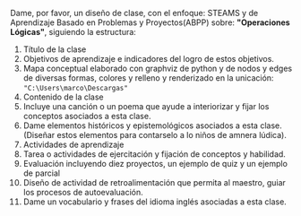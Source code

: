 Dame, por favor, un diseño de clase, con el enfoque: STEAMS y de Aprendizaje Basado en Problemas y Proyectos(ABPP) sobre: **"Operaciones Lógicas"**, siguiendo la estructura:   

1. Título de la clase 
2. Objetivos de aprendizaje e indicadores del logro de estos objetivos. 
3. Mapa conceptual elaborado con graphviz de python y de nodos y edges de diversas formas, colores y relleno y renderizado en la unicación: `"C:\Users\marco\Descargas"`
4. Contenido de la clase  
5. Incluye una canción o un poema que ayude a interiorizar y fijar los conceptos asociados a esta clase.
6. Dame elementos históricos y epistemológicos asociados a esta clase. (Diseñar estos elementos para contarselo a lo niños de amnera lúdica).  
7. Actividades de aprendizaje
8. Tarea o actividades de ejercitación y fijación de conceptos y habilidad.  
9. Evaluación incluyendo diez proyectos, un ejemplo de quiz y un ejemplo de parcial
10. Diseño de actividad de retroalimentación que permita al maestro, guiar los procesos de autoevaluación. 
11. Dame un vocabulario y frases del idioma inglés asociadas a esta clase.     

